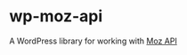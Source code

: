 # wp-moz-api

A WordPress library for working with [Moz API](https://moz.com/help/guides/getting-started)

